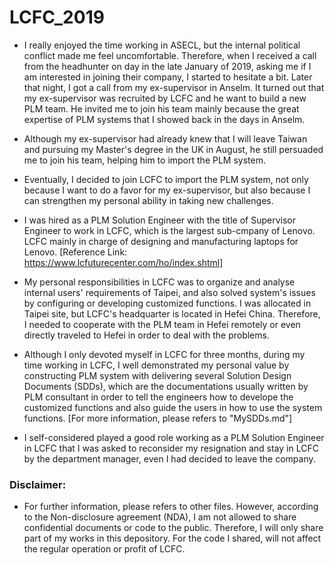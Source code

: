 # LCFC_2019

* I really enjoyed the time working in ASECL, but the internal political conflict made me feel uncomfortable. Therefore, when I received a call from the headhunter on day in the late January of 2019, asking me if I am interested in joining their company, I started to hesitate a bit. Later that night, I got a call from my ex-supervisor in Anselm. It turned out that my ex-supervisor was recruited by LCFC and he want to build a new PLM team. He invited me to join his team mainly because the great expertise of PLM systems that I showed back in the days in Anselm.

* Although my ex-supervisor had already knew that I will leave Taiwan and pursuing my Master's degree in the UK in August, he still persuaded me to join his team, helping him to import the PLM system.

* Eventually, I decided to join LCFC to import the PLM system, not only because I want to do a favor for my ex-supervisor, but also because I can strengthen my personal ability in taking new challenges.

* I was hired as a PLM Solution Engineer with the title of Supervisor Engineer to work in LCFC, which is the largest sub-cmpany of Lenovo. LCFC mainly in charge of designing and manufacturing laptops for Lenovo. [Reference Link: https://www.lcfuturecenter.com/ho/index.shtml]

* My personal responsibilities in LCFC was to organize and analyse internal users' requirements of Taipei, and also solved system's issues by configuring or developing customized functions. I was allocated in Taipei site, but LCFC's headquarter is located in Hefei China. Therefore, I needed to cooperate with the PLM team in Hefei remotely or even directly traveled to Hefei in order to deal with the problems.

* Although I only devoted myself in LCFC for three months, during my time working in LCFC, I well demonstrated my personal value by constructing PLM system with delivering several Solution Design Documents (SDDs), which are the documentations usually written by PLM consultant in order to tell the engineers how to develope the customized functions and also guide the users in how to use the system functions. [For more information, please refers to "MySDDs.md"]

* I self-considered played a good role working as a PLM Solution Engineer in LCFC that I was asked to reconsider my resignation and stay in LCFC by the department manager, even I had decided to leave the company.

### Disclaimer:

* For further information, please refers to other files. However, according to the Non-disclosure agreement (NDA), I am not allowed to share confidential documents or code to the public. Therefore, I will only share part of my works in this depository. For the code I shared, will not affect the regular operation or profit of LCFC.
